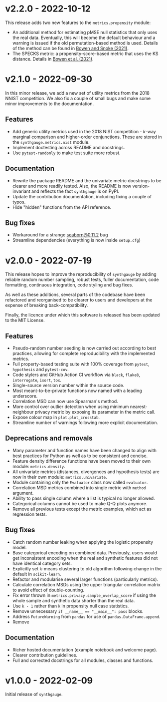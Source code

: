 # v2.2.0 - 2022-10-12

This release adds two new features to the `metrics.propensity` module:

- An additional method for estimating pMSE null statistics that only uses the
  real data. Eventually, this will become the default behaviour and a warning
  is issued if the old permutation-based method is used. Details of the method
  can be found in [Bowen and Snoke (2021)](https://doi.org/10.29012/jpc.748).
- The SPECKS metric: a propensity-score-based metric that uses the KS distance.
  Details in [Bowen et al. (2021)](https://doi.org/10.1007/s40300-021-00201-0).

# v2.1.0 - 2022-09-30

In this minor release, we add a new set of utility metrics from the 2018 NNIST
competition. We also fix a couple of small bugs and make some minor improvements
to the documentation.

## Features

- Add generic utility metrics used in the 2018 NIST competition - *k*-way
  marginal comparison and higher-order conjunctions. These are stored in the
  `synthgauge.metrics.nist` module.
- Implement doctesting across README and docstrings.
- Use `pytest-randomly` to make test suite more robust.

## Documentation

- Rewrite the package README and the univariate metric docstrings to be clearer
  and more readily tested. Also, the README is now version-invariant and
  reflects the fact `synthgauge` is on PyPI.
- Update the contribution documentation, including fixing a couple of typos.
- Hide "hidden" functions from the API reference.

## Bug fixes

- Workaround for a strange seaborn@0.11.2 bug
- Streamline dependencies (everything is now inside `setup.cfg`)

# v2.0.0 - 2022-07-19

This release hopes to improve the reproducibility of `synthgauge` by adding
reliable random number sampling, robust tests, fuller documentation, code
formatting, continuous integration, code styling and bug fixes.

As well as these additions, several parts of the codebase have been refactored
and reorganised to be clearer to users and developers at the expense of
breaking back-compatibility.

Finally, the licence under which this software is released has been updated to
the MIT License.

## Features

- Pseudo-random number seeding is now carried out according to best practices,
  allowing for complete reproducibility with the implemented metrics.
- Full property-based testing suite with 100% coverage from `pytest`,
  `hypothesis` and `pytest-cov`.
- Code stylers and GitHub Action CI workflow via `black`, `flake8`,
  `interrogate`, `isort`, `tox`.
- Single-source version number within the source code.
- Most meant-to-be-private functions now named with a leading underscore.
- Correlation MSD can now use Spearman's method.
- More control over outlier detection when using minimum nearest-neighbour
  privacy metric by exposing its parameter in the metric call.
- Expose colour map in `plot.plot_crosstab`.
- Streamline number of warnings following more explicit documentation.

## Deprecations and removals

- Many parameter and function names have been changed to align with best
  practices for Python as well as to be consistent and concise.
- Feature density difference functions have been moved to their own module:
  `metrics.density`.
- All univariate metrics (distances, divergences and hypothesis tests) are now
  in their own module: `metrics.univariate`.
- Module containing only the `Evaluator` class now called `evaluator`.
- Correlation MSD metrics combined into single metric with `method` argument.
- Ability to pass single column where a list is typical no longer allowed.
- Categorical columns cannot be used to make Q-Q plots anymore.
- Remove all previous tests except the metric examples, which act as regression
  tests.

## Bug fixes

- Catch random number leaking when applying the logistic propensity model.
- Base categorical encoding on combined data. Previously, users would get
  inconsistent encoding when the real and synthetic features did not have
  identical category sets.
- Explicitly set k-means clustering to old algorithm following change in the
  default in `scikit-learn`.
- Refactor and modularise several larger functions (particularly metrics).
- Calculate correlation MSDs using the upper triangular correlation matrix to
  avoid effect of double-counting.
- Fix error thrown in `metrics.privacy.sample_overlap_score` if using the whole
  sample and synthetic data shorter than the real data.
- Use `k - 1` rather than `k` in propensity null case statistics.
- Remove unnecessary `if __name__ == "__main__": pass` blocks.
- Address `FutureWarning` from `pandas` for use of `pandas.DataFrame.append`.
- Remove

## Documentation

- Richer hosted documentation (example notebook and welcome page).
- Clearer contribution guidelines.
- Full and corrected docstrings for all modules, classes and functions.

# v1.0.0 - 2022-02-09

Initial release of `synthgauge`.
